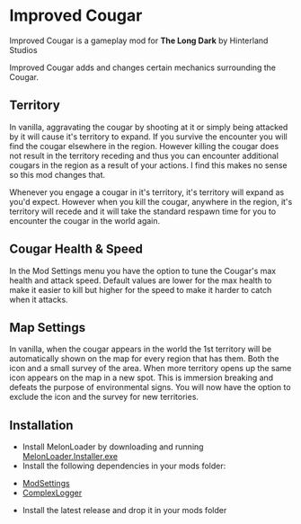 # Improved Cougar

Improved Cougar is a gameplay mod for **The Long Dark** by Hinterland Studios

Improved Cougar adds and changes certain mechanics surrounding the Cougar. 

## Territory

In vanilla, aggravating the cougar by shooting at it or simply being attacked by it will cause it's territory to expand. If you survive the encounter you will find the cougar elsewhere in the region. 
However killing the cougar does not result in the territory receding and thus you can encounter additional cougars in the region as a result of your actions. I find this makes no sense so this mod changes that.

Whenever you engage a cougar in it's territory, it's territory will expand as you'd expect. 
However when you kill the cougar, anywhere in the region, it's territory will recede and it will take the standard respawn time for you to encounter the cougar in the world again.

## Cougar Health & Speed

In the Mod Settings menu you have the option to tune the Cougar's max health and attack speed. 
Default values are lower for the max health to make it easier to kill but higher for the speed to make it harder to catch when it attacks.

## Map Settings

In vanilla, when the cougar appears in the world the 1st territory will be automatically shown on the map for every region that has them. Both the icon and a small survey of the area. 
When more territory opens up the same icon appears on the map in a new spot. This is immersion breaking and defeats the purpose of environmental signs. You will now have the option to exclude the icon and the survey for new territories.

## Installation

* Install MelonLoader by downloading and running [MelonLoader.Installer.exe](https://github.com/HerpDerpinstine/MelonLoader/releases/latest/download/MelonLoader.Installer.exe)
* Install the following dependencies in your mods folder: 

- [ModSettings](https://github.com/DigitalzombieTLD/ModSettings/releases/latest)
- [ComplexLogger](https://github.com/Arkhorse/Complex-Logger/releases/latest)

* Install the latest release and drop it in your mods folder

